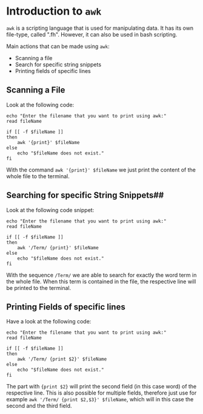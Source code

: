 # Introduction to `awk` #
`awk` is a scripting language that is used for manipulating data. It has its own file-type, called ".fh". 
However, it can also be used in bash scripting.

Main actions that can be made using `awk`:
- Scanning a file
- Search for specific string snippets
- Printing fields of specific lines

## Scanning a File ##
Look at the following code:

```
echo "Enter the filename that you want to print using awk:"
read fileName

if [[ -f $fileName ]]
then
	awk '{print}' $fileName
else
	echo "$fileName does not exist."
fi
```

With the command `awk '{print}' $fileName` we just print the content of the whole file to the terminal.

## Searching for specific String Snippets##
Look at the following code snippet:

```
echo "Enter the filename that you want to print using awk:"
read fileName

if [[ -f $fileName ]]
then
	awk '/Term/ {print}' $fileName
else
	echo "$fileName does not exist."
fi
```

With the sequence `/Term/` we are able to search for exactly the word term in the whole file. When this term is contained in the file, the respective line will be printed to the terminal.

## Printing Fields of specific lines ##
Have a look at the following code:

```
echo "Enter the filename that you want to print using awk:"
read fileName

if [[ -f $fileName ]]
then
	awk '/Term/ {print $2}' $fileName
else
	echo "$fileName does not exist."
fi
```

The part with `{print $2}` will print the second field (in this case word) of the respective line.
This is also possible for multiple fields, therefore just use for example `awk '/Term/ {print $2,$3}' $fileName`, which will in this case the second and the third field.
